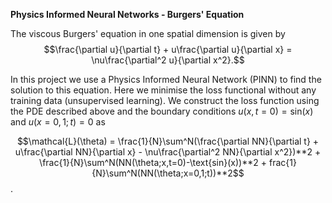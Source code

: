 **Physics Informed Neural Networks - Burgers' Equation**

The viscous Burgers' equation in one spatial dimension is given by
$$\frac{\partial u}{\partial t} + u\frac{\partial u}{\partial x} = \nu\frac{\partial^2 u}{\partial x^2}.$$

In this project we use a Physics Informed Neural Network (PINN) to find the solution to this equation.  Here we minimise the loss functional without any training data (unsupervised learning).  We construct the loss function using the PDE described above and the boundary conditions $u(x,t=0) = \text{sin}(x)$ and $u(x=0,1;t) = 0$ as

$$\mathcal{L}(\theta) = \frac{1}{N}\sum^N(\frac{\partial NN}{\partial t} + u\frac{\partial NN}{\partial x} - \nu\frac{\partial^2 NN}{\partial x^2})**2 + \frac{1}{N}\sum^N(NN(\theta;x,t=0)-\text{sin}(x))**2 + frac{1}{N}\sum^N(NN(\theta;x=0,1;t))**2$$.


